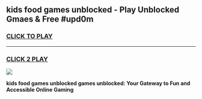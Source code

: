 
## kids food games unblocked - Play Unblocked Gmaes & Free #upd0m
<h3>
<a href="https://news.freeplayer.one?title=kids_food_games_unblocked&ref=03M">CLICK TO PLAY</a></h3>
<hr>

<h3>
<a href="https://news.freeplayer.one?title=kids_food_games_unblocked&ref=03M">CLICK 2 PLAY</a>
  
</h3>

<a href="https://news.freeplayer.one?title=kids_food_games_unblocked&ref=03M"><img src="https://clearcache.store/games.png"></a>


**kids food games unblocked games unblocked: Your Gateway to Fun and Accessible Online Gaming**
